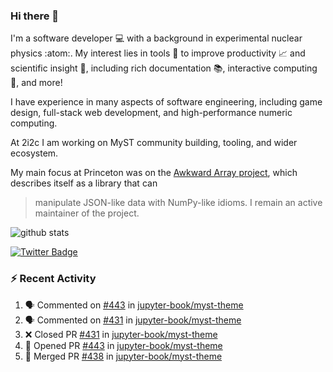 ### Hi there 👋 

I'm a software developer 💻 with a background in experimental nuclear physics :atom:. My interest lies in tools :wrench: to improve productivity :chart_with_upwards_trend: and scientific insight :telescope:, including rich documentation 📚, interactive computing 🧮, and more! 

I have experience in many aspects of software engineering, including game design, full-stack web development, and high-performance numeric computing. 

At 2i2c I am working on MyST community building, tooling, and wider ecosystem. 

My main focus at Princeton was on the [Awkward Array project](awkward-array.org/), which describes itself as a library that can 
> manipulate JSON-like data with NumPy-like idioms. I remain an active maintainer of the project. 

![github stats](https://github-readme-stats.vercel.app/api?username=agoose77&show_icons=true&hide_rank=true&hide_title=true&bg_color=30,e76445,904e95&text_color=efe3ec&icon_color=efe3ec)
<!--
**agoose77/agoose77** is a ✨ _special_ ✨ repository because its `README.md` (this file) appears on your GitHub profile.

Here are some ideas to get you started:

- 🔭 I’m currently working on ...
- 🌱 I’m currently learning ...
- 👯 I’m looking to collaborate on ...
- 🤔 I’m looking for help with ...
- 💬 Ask me about ...
- 📫 How to reach me: ...
- 😄 Pronouns: ...
- ⚡ Fun fact: ...
-->

[![Twitter Badge](https://img.shields.io/twitter/follow/agoose77?style=flat-square&logo=Twitter&logoColor=white&color=cornflowerblue)](https://twitter.com/agoose77)

### :zap: Recent Activity

<!--START_SECTION:activity-->
1. 🗣 Commented on [#443](https://github.com/jupyter-book/myst-theme/pull/443#issuecomment-2263047054) in [jupyter-book/myst-theme](https://github.com/jupyter-book/myst-theme)
2. 🗣 Commented on [#431](https://github.com/jupyter-book/myst-theme/pull/431#issuecomment-2263041250) in [jupyter-book/myst-theme](https://github.com/jupyter-book/myst-theme)
3. ❌ Closed PR [#431](https://github.com/jupyter-book/myst-theme/pull/431) in [jupyter-book/myst-theme](https://github.com/jupyter-book/myst-theme)
4. 💪 Opened PR [#443](https://github.com/jupyter-book/myst-theme/pull/443) in [jupyter-book/myst-theme](https://github.com/jupyter-book/myst-theme)
5. 🎉 Merged PR [#438](https://github.com/jupyter-book/myst-theme/pull/438) in [jupyter-book/myst-theme](https://github.com/jupyter-book/myst-theme)
<!--END_SECTION:activity-->
